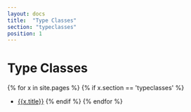 ```yaml
---
layout: docs
title:  "Type Classes"
section: "typeclasses"
position: 1
---
```


# Type Classes

{% for x in site.pages %}
{% if x.section == 'typeclasses' %}
- [{{x.title}}]({{site.baseurl}}{{x.url}})
{% endif %}
{% endfor %}
